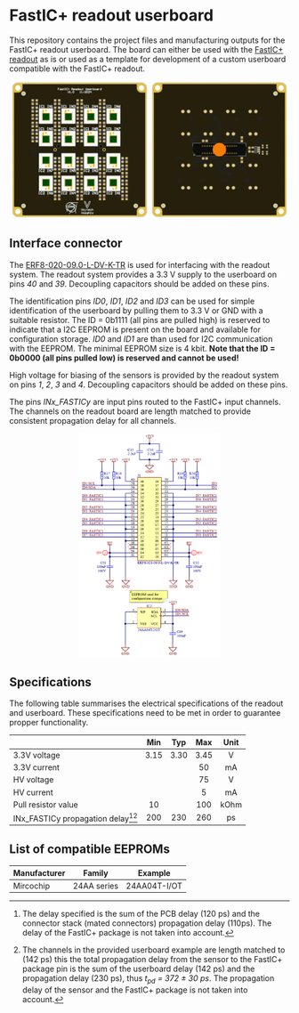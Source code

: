 # FastIC+ readout userboard
This repository contains the project files and manufacturing outputs for the FastIC+ readout userboard. The board can either be used with the [FastIC+ readout](https://github.com/WojtaCZ/fastic-readout-hw) as is or used as a template for development of a custom userboard compatible with the FastIC+ readout. 

<p align="center">
  <img src="outputs/images/3d-top.png" width="49%" />
  <img src="outputs/images/3d-bottom.png" width="49%" /> 
</p>

## Interface connector
The [ERF8-020-09.0-L-DV-K-TR](https://www.samtec.com/products/erf8-020-09.0-l-dv-k-tr) is used for interfacing with the readout system. The readout system provides a 3.3 V supply to the userboard on pins *40* and *39*. Decoupling capacitors should be added on these pins.

The identification pins *ID0*, *ID1*, *ID2* and *ID3* can be used for simple identification of the userboard by pulling them to 3.3 V or GND with a suitable resistor. The ID = 0b1111 (all pins are pulled high) is reserved to indicate that a I2C EEPROM is present on the board and available for configuration storage. *ID0* and *ID1* are than used for I2C communication with the EEPROM. The minimal EEPROM size is 4 kbit. **Note that the ID = 0b0000 (all pins pulled low) is reserved and cannot be used!**

High voltage for biasing of the sensors is provided by the readout system on pins *1*, *2*, *3* and *4*. Decoupling capacitors should be added on these pins.

The pins *INx_FASTICy* are input pins routed to the FastIC+ input channels. The channels on the readout board are length matched to provide consistent propagation delay for all channels.

<p align="center">
  <img src="outputs/images/connector-pinout.png" width="50%" />
</p>

## Specifications
The following table summarises the electrical specifications of the readout and userboard. These specifications need to be met in order to guarantee propper functionality.

<div align="center">

|                                        |   Min   |   Typ   |   Max   |   Unit   |
| -------------------------------------- | :-----: | :-----: | :-----: | :------: | 
| 3.3V voltage                           | 3.15    | 3.30    |  3.45   | V        |
| 3.3V current                           |         |         |  50     | mA       |
| HV voltage                             |         |         |  75     | V        |
| HV current                             |         |         |  5      | mA       |
| Pull resistor value                    | 10      |         |  100    | kOhm     |
| INx_FASTICy propagation delay[^1][^2]  | 200     | 230     |  260    | ps       |

[^1]:
    The delay specified is the sum of the PCB delay (120 ps) and the connector stack (mated connectors) propagation delay (110ps). The delay of the FastIC+ package is not taken into account. 
[^2]:
    The channels in the provided userboard example are length matched to (142 ps) this the total propagation delay from the sensor to the FastIC+ package pin is the sum of the userboard delay (142 ps) and the propagation delay (230 ps), thus *t<sub>pd</sub> = 372 ± 30 ps*. The propagation delay of the sensor and the FastIC+ package is not taken into account.

</div>

## List of compatible EEPROMs

<div align="center">

|              Manufacturer              |           Family          |          Example          |
| -------------------------------------- | :-----------------------: | :-----------------------: |
| Mircochip                              | 24AA series               | 24AA04T-I/OT              |


</div>